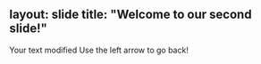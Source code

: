 
layout: slide
title: "Welcome to our second slide!"
---
Your text modified
Use the left arrow to go back!
